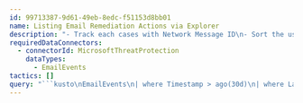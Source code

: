 ```yaml
---
id: 99713387-9d61-49eb-8edc-f51153d8bb01
name: Listing Email Remediation Actions via Explorer
description: "- Track each cases with Network Message ID\n- Sort the users who got a number of actions \n- e.g. Soft Delete, Hard Delete, Move to junk folder, Move to deleted items \n"
requiredDataConnectors:
  - connectorId: MicrosoftThreatProtection
    dataTypes:
      - EmailEvents
tactics: []
query: "```kusto\nEmailEvents\n| where Timestamp > ago(30d)\n| where LatestDeliveryAction in (\"Hard delete\", \"Soft delete\", \"Moved to junk folder\", \"Moved to deleted items\")\n| summarize HardDelete_NetworkID = make_list_if(strcat(NetworkMessageId, @\"\\\", Timestamp,@\"\\\", Subject), LatestDeliveryAction == \"Hard delete\"),  \n            SoftDelete_NetworkID = make_list_if(strcat(NetworkMessageId, @\"\\\", Timestamp,@\"\\\", Subject), LatestDeliveryAction == \"Soft delete\"),\n            MoveToJunk_NetworkID = make_list_if(strcat(NetworkMessageId, @\"\\\", Timestamp,@\"\\\", Subject), LatestDeliveryAction == \"Moved to junk folder\"),\n            MoveToDelete_NetworkID = make_list_if(strcat(NetworkMessageId, @\"\\\", Timestamp,@\"\\\", Subject), LatestDeliveryAction == \"Moved to deleted items\") by RecipientEmailAddress\n| extend HardDelete_case = array_length(HardDelete_NetworkID)\n| extend SoftDelete_case = array_length(SoftDelete_NetworkID)\n| extend MoveToJunk_case = array_length(MoveToJunk_NetworkID)\n| extend MoveToDelete_case = array_length(MoveToDelete_NetworkID)\n| extend Sum_case = HardDelete_case + SoftDelete_case + MoveToJunk_case + MoveToDelete_case\n| project RecipientEmailAddress, Sum_case, HardDelete_case, SoftDelete_case, MoveToJunk_case, MoveToDelete_case, HardDelete_NetworkID, SoftDelete_NetworkID, MoveToJunk_NetworkID, MoveToDelete_NetworkID\n| order by Sum_case desc \n```"
---
```


